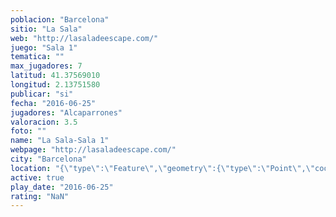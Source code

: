 ```yaml
---
poblacion: "Barcelona"
sitio: "La Sala"
web: "http://lasaladeescape.com/"
juego: "Sala 1"
tematica: ""
max_jugadores: 7
latitud: 41.37569010
longitud: 2.13751580
publicar: "si"
fecha: "2016-06-25"
jugadores: "Alcaparrones"
valoracion: 3.5
foto: ""
name: "La Sala-Sala 1"
webpage: "http://lasaladeescape.com/"
city: "Barcelona"
location: "{\"type\":\"Feature\",\"geometry\":{\"type\":\"Point\",\"coordinates\":[41.3756901,2.1375158]}}"
active: true
play_date: "2016-06-25"
rating: "NaN"
---
```

